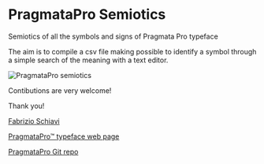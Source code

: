 # PragmataPro Semiotics
Semiotics of all the symbols and signs of Pragmata Pro typeface

The aim is to compile a csv file making possible to identify a symbol through a simple search of the meaning with a text editor.

![PragmataPro semiotics](https://user-images.githubusercontent.com/1576663/113557724-c7211d00-95fe-11eb-8355-155098d41ee9.png)







Contibutions are very welcome!

Thank you!

[Fabrizio Schiavi](https://fsd.it/)

[PragmataPro™ typeface web page](http://www.fsd.it/shop/fonts/pragmatapro/)

[PragmataPro Git repo](https://github.com/fabrizioschiavi/pragmatapro)
